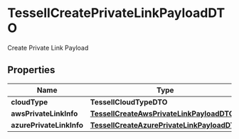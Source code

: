 

# TessellCreatePrivateLinkPayloadDTO

Create Private Link Payload

## Properties

Name | Type | Description | Notes
------------ | ------------- | ------------- | -------------
**cloudType** | **TessellCloudTypeDTO** |  |  [optional]
**awsPrivateLinkInfo** | [**TessellCreateAwsPrivateLinkPayloadDTO**](TessellCreateAwsPrivateLinkPayloadDTO.md) |  |  [optional]
**azurePrivateLinkInfo** | [**TessellCreateAzurePrivateLinkPayloadDTO**](TessellCreateAzurePrivateLinkPayloadDTO.md) |  |  [optional]




